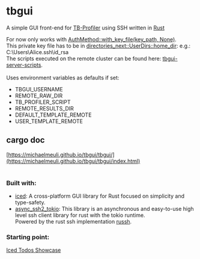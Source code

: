 # tbgui

A simple GUI front-end for [TB-Profiler](https://github.com/jodyphelan/TBProfiler) using SSH written in [Rust](https://www.rust-lang.org/) 

For now only works with [AuthMethod::with_key_file(key_path, None)](https://docs.rs/async-ssh2-tokio/latest/async_ssh2_tokio/client/enum.AuthMethod.html#method.with_key_file).<br>
This private key file has to be in [directories_next::UserDirs::home_dir](https://docs.rs/directories-next/latest/directories_next/struct.UserDirs.html#method.home_dir): e.g.: C:\Users\Alice\.ssh\id_rsa<br>
The scripts executed on the remote cluster can be found here: [tbgui-server-scripts](https://github.com/michaelmeuli/tbgui-server-scripts).<br><br>
Uses environment variables as defaults if set:
- TBGUI_USERNAME
- REMOTE_RAW_DIR
- TB_PROFILER_SCRIPT
- REMOTE_RESULTS_DIR
- DEFAULT_TEMPLATE_REMOTE
- USER_TEMPLATE_REMOTE <br>

## cargo doc

[https://michaelmeuli.github.io/tbgui/tbgui/](https://michaelmeuli.github.io/tbgui/tbgui/index.html)<br><br>


### Built with:
- [iced](https://iced.rs/): A cross-platform GUI library for Rust focused on simplicity and type-safety.
- [async_ssh2_tokio](https://docs.rs/async-ssh2-tokio/latest/async_ssh2_tokio/): This library is an asynchronous and easy-to-use high level ssh client library for rust with the tokio runtime.
<br>Powered by the rust ssh implementation [russh](https://docs.rs/russh/latest/russh/).

### Starting point:
[Iced Todos Showcase](https://github.com/iced-rs/iced/tree/master/examples/todos)
